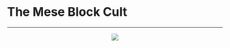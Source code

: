 <p align="center"><h1>The Mese Block Cult</h1></p>

---

<p align="center"><img src="https://i.imgur.com/wTJKUv1.png"></p>
